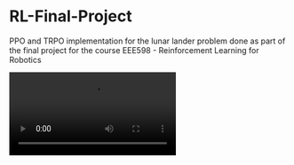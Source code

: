 # RL-Final-Project
  PPO and TRPO implementation for the lunar lander problem done as part of the final project for the course EEE598 - Reinforcement Learning for Robotics

![Lunar_Lander_Simulation](https://github.com/varshitha-janavi/RL-Final-Project/blob/main/assets/rl-video-episode-0.mp4)
